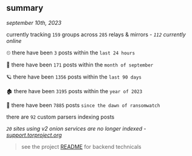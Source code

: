 
## summary
_september 10th, 2023_

currently tracking `159` groups across `285` relays & mirrors - _`112` currently online_

⏲ there have been `3` posts within the `last 24 hours`

🦈 there have been `171` posts within the `month of september`

🪐 there have been `1356` posts within the `last 90 days`

🏚 there have been `3195` posts within the `year of 2023`

🦕 there have been `7885` posts `since the dawn of ransomwatch`

there are `92` custom parsers indexing posts

_`20` sites using v2 onion services are no longer indexed - [support.torproject.org](https://support.torproject.org/onionservices/v2-deprecation/)_

> see the project [README](https://github.com/joshhighet/ransomwatch#ransomwatch--) for backend technicals
